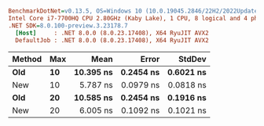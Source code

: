 ``` ini

BenchmarkDotNet=v0.13.5, OS=Windows 10 (10.0.19045.2846/22H2/2022Update)
Intel Core i7-7700HQ CPU 2.80GHz (Kaby Lake), 1 CPU, 8 logical and 4 physical cores
.NET SDK=8.0.100-preview.3.23178.7
  [Host]     : .NET 8.0.0 (8.0.23.17408), X64 RyuJIT AVX2
  DefaultJob : .NET 8.0.0 (8.0.23.17408), X64 RyuJIT AVX2


```
| Method | Max |      Mean |     Error |    StdDev |
|------- |---- |----------:|----------:|----------:|
|    **Old** |  **10** | **10.395 ns** | **0.2454 ns** | **0.6021 ns** |
|    New |  10 |  5.787 ns | 0.0979 ns | 0.0818 ns |
|    **Old** |  **20** | **10.585 ns** | **0.2454 ns** | **0.1916 ns** |
|    New |  20 |  6.005 ns | 0.1092 ns | 0.1021 ns |
